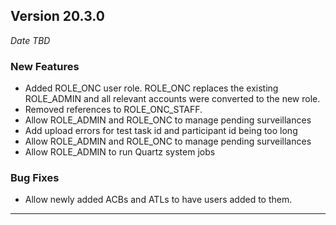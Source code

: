 
## Version 20.3.0
_Date TBD_

### New Features
* Added ROLE_ONC user role. ROLE_ONC replaces the existing ROLE_ADMIN and all relevant accounts were converted to the new role.
* Removed references to ROLE_ONC_STAFF.
* Allow ROLE_ADMIN and ROLE_ONC to manage pending surveillances
* Add upload errors for test task id and participant id being too long
* Allow ROLE_ADMIN and ROLE_ONC to manage pending surveillances
* Allow ROLE_ADMIN to run Quartz system jobs

### Bug Fixes
* Allow newly added ACBs and ATLs to have users added to them.

---
